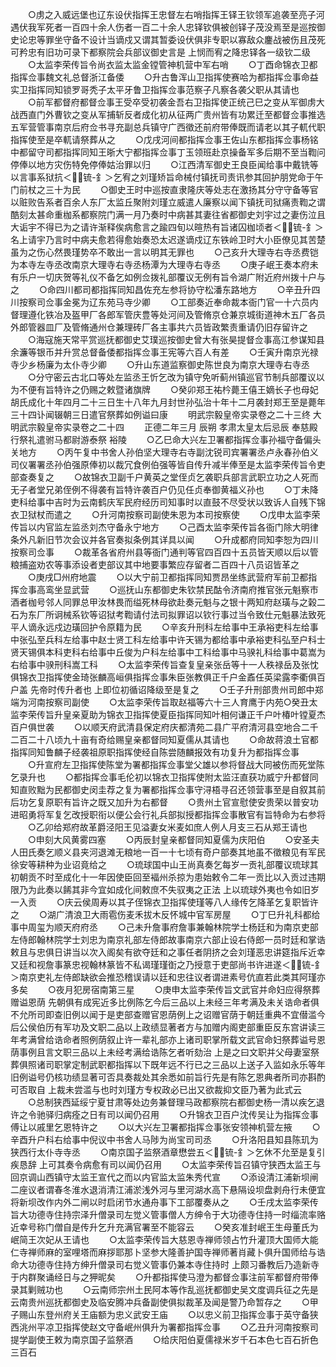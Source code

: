 <!-- { "loadSidebar": true } -->
　　○虏之入威远堡也辽东设伏指挥王忠督左右哨指挥王铎王钦领军追袭至亮子河遇伏我军死者一百四十余人伤者一百二十余人忠铎钦俱被创铎子茂没焉至是巡按御史论忠等罪坐守备不设计当谪戍又谓其暂委设伏俱非专职以寡敌众鏖战被伤且茂死可矜忠有旧功可录下都察院会兵部议御史言是  上悯而宥之降忠铎各一级钦二级
　　○太监李荣传旨令尚衣监太监金镗管神机营中军右哨
　　○丁酉命锦衣卫都指挥佥事魏文礼总督浙江备倭
　　○升古鲁浑山卫指挥使赛哈为都指挥佥事命益实卫指挥同知锁罗哥秃子太平牙鲁卫指挥佥事范察子凡察各袭父职从其请也
　　○前军都督府都督佥事王受卒受初袭金吾右卫指挥使正统己巳之变从军御虏大战西直门外曹钦之变从军捕斩反者成化初从征两广贵州皆有功累迁至都督佥事推选五军营管事南京后府佥书寻充副总兵镇守广西徵还前府带俸既而请老以其子軏代职指挥使至是卒軏请祭葬从之
　　○戊戌河间都指挥佥事王佐山东都指挥佥事杨铭中都留守司都指挥同知王晣大宁都指挥佥事丁玉领班赴京操备军多后期不至当鞫问停俸以地方灾伤特免停俸姑治罪以归
　　○江西清军御史王良臣闻给事中戴铣等以言事系狱抗＜锍-釒＞乞宥之刘瑾矫旨命械付镇抚司责讯参其回护朋党命于午门前杖之三十为民
　　○御史王时中巡按直隶隆庆等处志在激扬其分守守备等官以赃败告系者百余人东厂太监丘聚附刘瑾立威遣人廉察以闻下镇抚司狱痛责鞫之谓酷刻太甚命重枷系都察院门满一月乃奏时中病甚其妻往省都御史刘宇过之妻伤泣且大诟宇不得已为之请许渐释俟病愈言之踰四旬以暄热有旨诸囚枷顷者＜锍-釒＞名上请宇乃言时中病夫愈若得愈始奏恐太迟遂谪戍辽东铁岭卫时大小臣僚见其苦楚虽为之伤心然畏瑾势卒不敢出一言以明其无罪也
　　○己亥升大理寺右寺丞费铠为本寺左寺丞改南京大理寺右寺丞杨潭为大理寺右寺丞
　　○庚子岷王奏本府未有乐户一切庆贺等礼仪不备乞如例佥拨礼部覆议无例有旨令湖广附近府州拨十户与之
　　○命四川都司都指挥同知昌佐充左参将协守松潘东路地方
　　○辛丑升四川按察司佥事金冕为辽东苑马寺少卿
　　○工部奏近奉命裁本衙门官一十六员内督理遵化铁冶及盔甲厂各郎军管庆豊等处河间及管脩京仓兼京城街道神木五厂各员外郎管器皿厂及管脩通州仓兼理砖厂各主事共六员皆政繁责重请仍旧存留许之
　　○海寇施天常平赏巡抚都御史艾璞巡按御史曾大有张昊提督佥事高江参谋知县余濂等银币并升赏总督备倭都指挥佥事王宪等六百人有差
　　○壬寅升南京光禄寺少乡杨廉为太仆寺少卿
　　○升山东道监察御史陈世良为南京大理寺右寺丞
　　○分守密云古北口等处左监丞王忻乞改为镇守免听蓟州镇巡官节制兵部覆议以为不便有旨特许之仍赐之敕暨诸旗牌
　　○癸卯郑王祐枔薨王僖王嫡长子也母妃胡氏成化十年四月二十三日生十八年九月封世孙弘治十年十二月袭封郑王至是薨年三十四讣闻辍朝三日遣官祭葬如例谥曰康
　　明武宗毅皇帝实录卷之二十三终
大明武宗毅皇帝实录卷之二十四
　　正德二年三月  辰朔  孝肃太皇太后忌辰  奉慈殿行祭礼遣驸马都尉游泰祭  裕陵
　　○乙巳命大兴左卫署都指挥佥事孙福守备偏头关地方
　　○丙午复中书舍人孙伯坚大理寺右寺副沈锐司宾署署丞卢永春孙伯义司仪署署丞孙伯强原俸初以裁冗食例伯强等皆自传升减半俸至是太监李荣传旨令吏部查奏复之
　　○故锦衣卫副千户黄英之堂侄贞乞袭职兵部言武职立功之人死而无子者堂兄弟侄例不得袭有旨特许袭百户仍见任贞奉御黄福义孙也
　　○丁未降吏科给事中吉时为云南鹤庆军民府经历司知事时以直鼓不尽受状以致诉人自残下锦衣卫狱杖而遣之
　　○升河南按察司副使朱恩为本司按察使
　　○戊申太监李荣传旨以内官监左监丞刘杰守备永宁地方
　　○己酉太监李荣传旨各衙门除大明律条外凡新旧节次会议并各官奏拟条例其详具以闻
　　○升成都府同知李恕为四川按察司佥事
　　○裁革各省府州县等衙门通判等官四百四十五员皆天顺以后以管粮捕盗劝农等事添设者吏部议其中地要事繁应存留者二百四十八员诏皆革之
　　○庚戌□州府地震
　　○以大宁前卫都指挥同知贾昂坐练武营府军前卫都指挥佥事高鸾坐显武营
　　○巡抚山东都御史朱钦禁民酤令济南府推官张元魁察市酒者枷号邻人同罪总甲汝林畏而缢死林母欲赴奏元魁与之银十两知府赵璜与之榖二石为东厂所诇械系钦等诏狱考鞫请付法司拟罪诏以钦行事过当令致仕元魁暴法致死平人谪永远戍边璜回护令原籍为民
　　○辛亥升刑科左给事中王承裕吏科左给事中张弘至兵科左给事中赵士贤工科左给事中许天锡为都给事中承裕吏科弘至户科士贤天锡俱本科吏科右给事中丘俊为户科左给事中工科给事中马骙礼科给事中葛嵩为右给事中骙刑科嵩工科
　　○太监李荣传旨查复皇亲张岳等十一人秩禄岳及张忱俱锦衣卫指挥使金琦张麟高峘俱指挥佥事朱臣张教俱正千户金鼒任英梁露李衢俱百户盖  先帝时传升者也  上即位初循诏降级至是复之
　　○壬子升刑部贵州司郎中郑端为河南按察司副使
　　○太监李荣传旨取赵福等六十三人育鹰于内苑○癸丑太监李荣传旨升皇亲夏助为锦衣卫指挥使夏臣指挥同知叶相何谦正千户叶椿叶镗夏杰百户俱世袭
　　○以顺天府武清县保定府庆都清苑二县广平府清河县空地合二千二百二十八顷九十亩有奇给赐皇亲都督同知夏儒从其请也
　　○命故蒋浪土官都指挥同知鲁麟子经袭祖原职指挥使经自陈尝随麟报效有功复升为都指挥佥事
　　○升宣府左卫指挥使陈堂为署都指挥佥事堂父雄以参将督战大同被伤而死堂陈乞录升也
　　○都指挥佥事毛伦初以锦衣卫指挥使附太监汪直获功威宁升都督同知直败黜为民都御史闵圭荐之复为署都指挥佥事守浔梧寻召还领营事至是自叙其前后功乞复原职有旨许之既又加升为右都督
　　○贵州土官宣慰使安贵荣以普安功进昭勇将军复乞改授职衔以便公会行礼兵部拟授都指挥佥事散官有旨特命为右参将
　　○乙卯给郑府故革爵泾阳王见溢妻女米麦如庶人例人月支三石从郑王请也
　　○申刻大风黄雾四塞
　　○丙辰封皇亲都督同知夏儒为庆阳伯
　　○安圣夫人田氏奏乞顺义县夹河退滩无粮地一百一十七顷有奇户部奏其地虽不徵粮见有军民徐安等耕种为业诏竟给之
　　○琉球国中山王尚真奏乞每岁一贡礼部覆议琉球其初朝贡不时至成化十一年因使臣回至褔州杀掠为患始敕令二年一贡比以入贡过违期限乃为此奏以餙其非今宜如成化间敕庶不失驭夷之正法  上以琉球外夷也令如旧岁一入贡
　　○庆云侯周寿以其子侄锦衣卫指挥使瑾等八人缘传乞降革乞复职皆许之
　　○湖广清浪卫大雨雹伤麦禾拔木反怀城中官军房屋
　　○丁巳升礼科都给事中周玺为顺天府府丞
　　○己未升詹事府詹事兼翰林院学士杨廷和为南京吏部左侍郎翰林院学士刘忠为南京礼部左侍郎故事南京六部止设右侍郎一员时廷和掌诰敕且与忠俱日讲当以次入阁矣有欲夺廷和之事任者阴挤之会刘瑾恶忠讲筵指斥近幸又廷和视詹事篆忠视翰林篆皆不私谒瑾瑾衘之乃授意于吏部尚书许进遂＜锍-釒＞南京吏礼左侍郎缺欲会推恐稽误请以廷和忠往议者谓进素号伉直若此类其阿瑾亦多矣
　　○夜月犯房宿南第三星
　　○庚申太监李荣传旨文武官并命妇应得祭葬赠谥恩荫  先朝俱有成宪近多比例陈乞今后三品以上未经三年考满及未关诰命者俱不允所司即查旧例以闻于是吏部查赠官恩荫例上之诏赠官荫于朝廷重典不宜僣滥今后公侯伯历有军功及文职二品以上政绩显著者方与加赠内阁吏部重臣反东宫讲读三年考满曾给诰命者照例荫叙止许一辈礼部亦上诸司职掌所载文武官命妇祭葬谥号恩荫事例且言文职三品以上未经考满给诰陈乞者听劾治  上是之曰文职并父母妻室祭葬俱照诸司职掌定制武职都指挥以下既年远不行已之三品以上送子入监如永乐等年旧例谥号仍核功绩显著可否具奏裁处其余悉如前旨行先是有陈乞恩典者所司亦斟酌可否取自  上裁未尝滥与也时刘瑾方专权政必已出又欲裁抑文臣乃著为此式云
　　○总制狭西延绥宁夏甘肃等处边务兼督理马政都察院右都御史杨一清以疾乞退许之令驰驿归病痊之日有司以闻仍召用
　　○升锦衣卫百户沈传吴让为指挥佥事傅让以戚里乞恩特许之
　　○以大兴左卫署都指挥佥事张安领神机营左掖
　　○辛酉升户科右给事中倪议中书舍人马陟为尚宝司司丞
　　○升洛阳县知县陈玑为狭西行太仆寺寺丞
　　○南京国子监祭酒章懋尝五＜锍-釒＞乞休不允至是复引疾恳辞  上可其奏令病愈有司以闻仍召用
　　○太监李荣传旨召镇守狭西太监王与回京调山西镇守太监王宣代之而以内官监太监朱秀代宣
　　○添设清江浦新坝闸二座议者谓春冬淮水退消清江浦淤浅外河与里河湖水高下悬隔设坝盘剥舟行未便宜将新坝改作内外二闸以时启闭节水通舟事下工部覆奏从之
　　○壬戌太监李荣传旨大功德寺住持宗泽升僧录司左觉义管事僧人方绅令于大功德寺住持一时缁流率赂近幸号称门僧自是传升乞升充满官署至不能容云
　　○癸亥准封岷王生母董氏为岷简王次妃从王请也
　　○太监李荣传旨大慈恩寺禅师领占竹升灌顶大国师大能仁寺禅师麻的室哩塔而麻拶耶那卜坚参大隆善护国寺禅师著肖藏卜俱升国师给与诰命大功德寺住持方绅升僧录司右觉义管事仍兼本寺住持时  上颇习番教后乃造新寺于内群聚诵经日与之狎昵矣
　　○升都指挥使马澄为都督佥事注前军都督府带俸录其剿贼功也
　　○云南师宗州土民阿本等作乱巡抚都御史吴文度调兵征之先是云南贵州巡抚都御史及临安腾冲兵备副使俱拟裁革及闻是警乃命暂存之
　　○甲子赐山东登州府关王庙额为忠义武安王庙
　　○以忠义前卫指挥佥事于英守备狭西洮州平凉卫指挥使赵文守备岷州俱升为署都指挥佥事
　　○乙丑升河南按察司提学副使王敕为南京国子监祭酒
　　○给庆阳伯夏儒禄米岁千石本色七百石折色三百石
